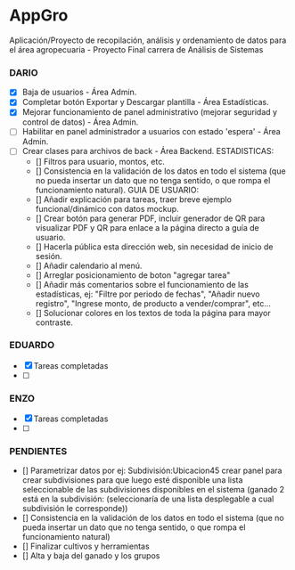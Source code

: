 # AppGro

Aplicación/Proyecto de recopilación, análisis y ordenamiento de datos para el área agropecuaria - Proyecto Final carrera de Análisis de Sistemas

### DARIO

- [x] Baja de usuarios - Área Admin.
- [x] Completar botón Exportar y Descargar plantilla - Área Estadísticas.
- [x] Mejorar funcionamiento de panel administrativo (mejorar seguridad y control de datos) - Área Admin.
- [ ] Habilitar en panel administrador a usuarios con estado 'espera' - Área Admin.
- [ ] Crear clases para archivos de back - Área Backend.
ESTADISTICAS:
    - [] Filtros para usuario, montos, etc.
    - [] Consistencia en la validación de los datos en todo el sistema (que no pueda insertar un dato que no tenga sentido, o que rompa el funcionamiento natural).
GUIA DE USUARIO:
    - [] Añadir explicación para tareas, traer breve ejemplo funcional/dinámico con datos mockup.
    - [] Crear botón para generar PDF, incluir generador de QR para visualizar PDF y QR para enlace a la página directo a guía de usuario.
    - [] Hacerla pública esta dirección web, sin necesidad de inicio de sesión.
    - [] Añadir calendario al menú.
    - [] Arreglar posicionamiento de boton "agregar tarea"
    - [] Añadir más comentarios sobre el funcionamiento de las estadísticas, ej: "Filtre por periodo de fechas", "Añadir nuevo registro", "Ingrese monto, de producto a vender/comprar", etc...
    - [] Solucionar colores en los textos de toda la página para mayor contraste.

### EDUARDO

- [x] Tareas completadas
- [ ]

### ENZO

- [x] Tareas completadas
- [ ]

### PENDIENTES

- [] Parametrizar datos por ej: Subdivisión:Ubicacion45 crear panel para crear subdivisiones para que luego esté disponible una lista seleccionable de las subdivisiones disponibles en el sistema (ganado 2 está en la subdivisión: (seleccionaría de una lista desplegable a cual subdivisión le corresponde))
- [] Consistencia en la validación de los datos en todo el sistema (que no pueda insertar un dato que no tenga sentido, o que rompa el funcionamiento natural)
- [] Finalizar cultivos y herramientas
- [] Alta y baja del ganado y los grupos
